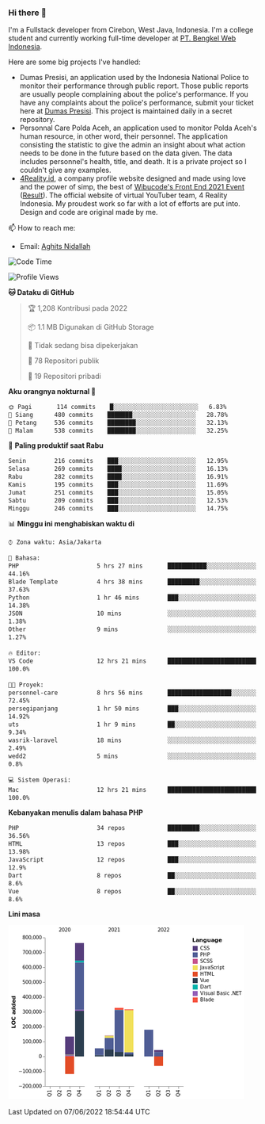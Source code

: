 ### Hi there 👋
I'm a Fullstack developer from Cirebon, West Java, Indonesia. I'm a college student and currently working full-time developer at [PT. Bengkel Web Indonesia](https://github.com/PT-Bengkel-Web-Indonesia).

Here are some big projects I've handled:
- Dumas Presisi, an application used by the Indonesia National Police to monitor their performance through public report. Those public reports are usually people complaining about the police's performance. If you have any complaints about the police's performance, submit your ticket here at [Dumas Presisi](https://dumaspresisi.polri.go.id/dumaspro). This project is maintained daily in a secret repository.
- Personnal Care Polda Aceh, an application used to monitor Polda Aceh's human resource, in other word, their personnel. The application consisting the statistic to give the admin an insight about what action needs to be done in the future based on the data given. The data includes personnel's health, title, and death. It is a private project so I couldn't give any examples.
- [4Reality.id](https://4reality.id), a company profile website designed and made using love and the power of simp, the best of [Wibucode's Front End 2021 Event](https://github.com/wibucode02/submision-event-frontend-2021) ([Result](https://github.com/wibucode02/top-5-pemenang-event-front-end-wibucode-2021)). The official website of virtual YouTuber team, 4 Reality Indonesia. My proudest work so far with a lot of efforts are put into. Design and code are original made by me.

📫 How to reach me:
- Email: [Aghits Nidallah](mailto:yourlovelydev@gmail.com)

<!--START_SECTION:waka-->
![Code Time](http://img.shields.io/badge/Code%20Time-0%20secs-blue)

![Profile Views](http://img.shields.io/badge/Profil%20dilihat-2-blue)

**🐱 Dataku di GitHub** 

> 🏆 1,208 Kontribusi pada 2022
 > 
> 📦 1.1 MB Digunakan di GitHub Storage 
 > 
> 🚫 Tidak sedang bisa dipekerjakan
 > 
> 📜 78 Repositori publik 
 > 
> 🔑 19 Repositori pribadi  
 > 
**Aku orangnya nokturnal 🦉** 

```text
🌞 Pagi       114 commits    █░░░░░░░░░░░░░░░░░░░░░░░░   6.83% 
🌆 Siang      480 commits    ███████░░░░░░░░░░░░░░░░░░   28.78% 
🌃 Petang     536 commits    ████████░░░░░░░░░░░░░░░░░   32.13% 
🌙 Malam      538 commits    ████████░░░░░░░░░░░░░░░░░   32.25%

```
📅 **Paling produktif saat Rabu** 

```text
Senin        216 commits    ███░░░░░░░░░░░░░░░░░░░░░░   12.95% 
Selasa       269 commits    ████░░░░░░░░░░░░░░░░░░░░░   16.13% 
Rabu         282 commits    ████░░░░░░░░░░░░░░░░░░░░░   16.91% 
Kamis        195 commits    ███░░░░░░░░░░░░░░░░░░░░░░   11.69% 
Jumat        251 commits    ███░░░░░░░░░░░░░░░░░░░░░░   15.05% 
Sabtu        209 commits    ███░░░░░░░░░░░░░░░░░░░░░░   12.53% 
Minggu       246 commits    ███░░░░░░░░░░░░░░░░░░░░░░   14.75%

```


📊 **Minggu ini menghabiskan waktu di** 

```text
⌚︎ Zona waktu: Asia/Jakarta

💬 Bahasa: 
PHP                      5 hrs 27 mins       ███████████░░░░░░░░░░░░░░   44.16% 
Blade Template           4 hrs 38 mins       █████████░░░░░░░░░░░░░░░░   37.63% 
Python                   1 hr 46 mins        ███░░░░░░░░░░░░░░░░░░░░░░   14.38% 
JSON                     10 mins             ░░░░░░░░░░░░░░░░░░░░░░░░░   1.38% 
Other                    9 mins              ░░░░░░░░░░░░░░░░░░░░░░░░░   1.27%

🔥 Editor: 
VS Code                  12 hrs 21 mins      █████████████████████████   100.0%

🐱‍💻 Proyek: 
personnel-care           8 hrs 56 mins       ██████████████████░░░░░░░   72.45% 
persegipanjang           1 hr 50 mins        ███░░░░░░░░░░░░░░░░░░░░░░   14.92% 
uts                      1 hr 9 mins         ██░░░░░░░░░░░░░░░░░░░░░░░   9.34% 
wasrik-laravel           18 mins             ░░░░░░░░░░░░░░░░░░░░░░░░░   2.49% 
wedd2                    5 mins              ░░░░░░░░░░░░░░░░░░░░░░░░░   0.8%

💻 Sistem Operasi: 
Mac                      12 hrs 21 mins      █████████████████████████   100.0%

```

**Kebanyakan menulis dalam bahasa PHP** 

```text
PHP                      34 repos            █████████░░░░░░░░░░░░░░░░   36.56% 
HTML                     13 repos            ███░░░░░░░░░░░░░░░░░░░░░░   13.98% 
JavaScript               12 repos            ███░░░░░░░░░░░░░░░░░░░░░░   12.9% 
Dart                     8 repos             ██░░░░░░░░░░░░░░░░░░░░░░░   8.6% 
Vue                      8 repos             ██░░░░░░░░░░░░░░░░░░░░░░░   8.6%

```


**Lini masa**

![Chart not found](https://raw.githubusercontent.com/NikarashiHatsu/NikarashiHatsu/master/charts/bar_graph.png) 


 Last Updated on 07/06/2022 18:54:44 UTC
<!--END_SECTION:waka-->
